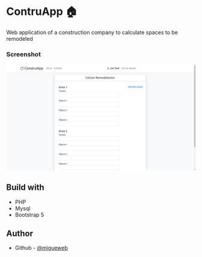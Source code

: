 # ContruApp 🏠
Web application of a construction company to calculate spaces to be remodeled

### Screenshot 
![](screenshot.png)
## Build with
- PHP
- Mysql 
- Bootstrap 5

## Author
- Github - [@migueweb](https://github.com/migueweb)